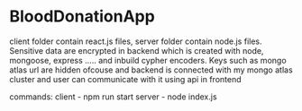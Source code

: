 # BloodDonationApp
client folder contain react.js files,
server folder contain node.js files.
Sensitive data are encrypted in backend which is created with node, mongoose, express ..... and inbuild cypher encoders.
Keys such as mongo atlas url are hidden ofcouse and backend is connected with my mongo atlas cluster and user can communicate with it using api in frontend

commands:
client - npm run start
server - node index.js
